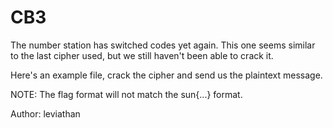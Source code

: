 # CB3

The number station has switched codes yet again. This one seems similar to the last cipher used, but we still haven't been able to crack it.

Here's an example file, crack the cipher and send us the plaintext message.

NOTE: The flag format will not match the sun{...} format.

Author: leviathan
